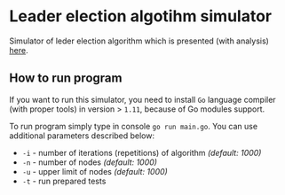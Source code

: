 # Leader election algotihm simulator

Simulator of leder election algorithm which is presented (with analysis) [here](https://ki.pwr.edu.pl/lemiesz/AA/lider.pdf).

## How to run program

If you want to run this simulator, you need to install `Go` language compiler (with proper tools) in version > `1.11`, because of Go modules support.

To run program simply type in console `go run main.go`. You can use additional parameters described below:

* `-i` - number of iterations (repetitions) of algorithm _(default: 1000)_
* `-n` - number of nodes _(default: 1000)_
* `-u` - upper limit of nodes _(default: 1000)_
* `-t` - run prepared tests